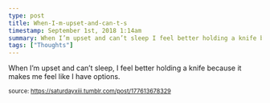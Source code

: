 ```yaml
---
type: post
title: When-I-m-upset-and-can-t-s
timestamp: September 1st, 2018 1:14am
summary: When I’m upset and can’t sleep I feel better holding a knife because it makes me feel like I have options
tags: ["Thoughts"]
---
```


                    
When I’m upset and can’t sleep, I feel better holding a knife because it makes me feel like I have options.

                
                
                
                
                
                
                                
<small>source: https://saturdayxiii.tumblr.com/post/177613678329</small>